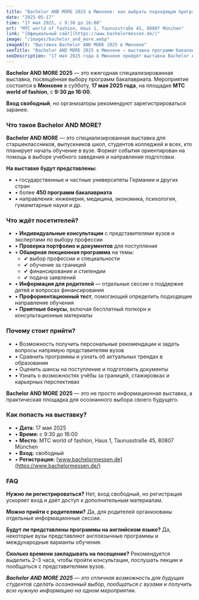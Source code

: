 ```yaml
---
title: "Bachelor AND MORE 2025 в Мюнхене: как выбрать подходящую программу бакалавриата"
date: "2025-05-17"
time: "17 мая 2025, с 9:30 до 16:00"
ort: "MTC world of fashion, Haus 1, Taunusstraße 45, 80807 München"
link: "[Официальный сайт](https://www.bachelormessen.de/)"
image: "/images/bachelor_and_more.webp"
imageAlt: "Выставка Bachelor AND MORE 2025 в Мюнхене"
seoTitle: "Bachelor AND MORE 2025 в Мюнхене — выставка программ бакалавриата"
seoDescription: "17 мая 2025 года в Мюнхене пройдёт выставка Bachelor AND MORE: консультации, лекции и информация о поступлении в университеты."
---
```


**Bachelor AND MORE 2025** — это ежегодная специализированная выставка, посвящённая выбору программ бакалавриата. Мероприятие состоится в **Мюнхене** в субботу, **17 мая 2025 года**, на площадке **MTC world of fashion**, с **9:30 до 16:00**.

**Вход свободный**, но организаторы рекомендуют зарегистрироваться заранее.

### Что такое Bachelor AND MORE?

**Bachelor AND MORE** — это специализированная выставка для старшеклассников, выпускников школ, студентов колледжей и всех, кто планирует начать обучение в вузе.
Формат события ориентирован на помощь в выборе учебного заведения и направления подготовки.

**На выставке будут представлены:**

- • государственные и частные университеты Германии и других стран
- • более **450 программ бакалавриата**
- • направления: инженерия, медицина, экономика, психология, гуманитарные науки и др.

### Что ждёт посетителей?

- • **Индивидуальные консультации** с представителями вузов и экспертами по выбору профессии
- • **Проверка портфолио и документов** для поступления
- • **Обширная лекционная программа** на темы:
  - ✔ выбор профессии и специальности
  - ✔ обучение за границей
  - ✔ финансирование и стипендии
  - ✔ подача заявлений
- • **Информация для родителей** — отдельные сессии о поддержке детей и вопросах финансирования
- • **Профориентационный тест**, помогающий определить подходящее направление обучения
- • **Приятные бонусы**, включая бесплатный попкорн и консультационные материалы

### Почему стоит прийти?

- • Возможность получить персональные рекомендации и задать вопросы напрямую представителям вузов
- • Сравнить программы и узнать об актуальных трендах в образовании
- • Оценить шансы на поступление и подготовить документы
- • Узнать о возможностях учёбы за границей, стажировках и карьерных перспективах

**Bachelor AND MORE 2025** — это не просто информационная выставка, а практическая площадка для осознанного выбора своего будущего.

### Как попасть на выставку?

- • **Дата:** 17 мая 2025
- • **Время:** с 9:30 до 16:00
- • **Место:** MTC world of fashion, Haus 1, Taunusstraße 45, 80807 München
- • **Вход:** свободный
- • **Регистрация:** [www.bachelormessen.de](https://www.bachelormessen.de/)

### FAQ

**Нужно ли регистрироваться?**
Нет, вход свободный, но регистрация ускоряет вход и даёт доступ к дополнительным материалам.

**Можно прийти с родителями?**
Да, для родителей организованы отдельные информационные сессии.

**Будут ли представлены программы на английском языке?**
Да, некоторые вузы представляют англоязычные программы и международные варианты обучения.

**Сколько времени закладывать на посещение?**
Рекомендуется выделить 2–3 часа, чтобы пройти консультации, послушать лекции и пообщаться с представителями вузов.

_**Bachelor AND MORE 2025** — это отличная возможность для будущих студентов сделать осознанный выбор, пообщаться с вузами и получить всю нужную информацию на одном мероприятии._
